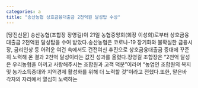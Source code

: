 ```yaml
---
categories: a
title: "송산농협 상호금융대출금 2천억원 달성탑 수상"
---
```

[당진신문] 송산농협(조합장 장영길)이 21일 농협중앙회(회장 이성희)로부터 상호금융대출금 2천억원 달성탑을 수여 받았다.송산농협은 코로나-19 장기화와 불확실한 금융시장, 금리인상 등 어려운 여건 속에서도 건전여신 추진으로 상호금융대출금 증대에 꾸준히 노력해 온 결과 2천억 달성이라는 값진 성과를 올렸다.장영길 조합장은 “2천억 달성은 우리농협을 아끼고 사랑해주시는 조합원과 고객 덕분”이라며 “농업인 조합원의 복지 및 농가소득증대와 지역경제 활성화를 위해 더 노력할 것”이라고 전했다.또한, 맡은바 각자의 자리에서 열심히 노력하는